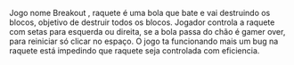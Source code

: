 Jogo nome Breakout , raquete é uma bola que bate e vai destruindo os blocos, objetivo de destruir todos os blocos.
Jogador controla a raquete com setas para esquerda ou direita, se a bola passa do chão é gamer over, para reiniciar só clicar no espaço.
O jogo ta funcionando mais um bug na raquete está impedindo que raquete seja controlada com eficiencia.
